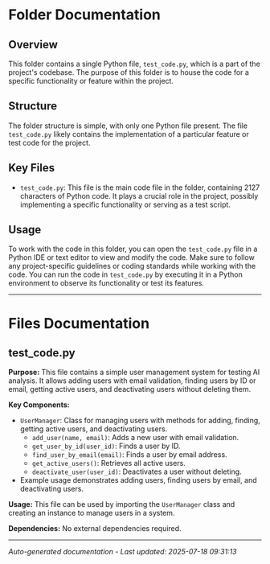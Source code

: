 # Folder Documentation

## Overview
This folder contains a single Python file, `test_code.py`, which is a part of the project's codebase. The purpose of this folder is to house the code for a specific functionality or feature within the project.

## Structure
The folder structure is simple, with only one Python file present. The file `test_code.py` likely contains the implementation of a particular feature or test code for the project.

## Key Files
- `test_code.py`: This file is the main code file in the folder, containing 2127 characters of Python code. It plays a crucial role in the project, possibly implementing a specific functionality or serving as a test script.

## Usage
To work with the code in this folder, you can open the `test_code.py` file in a Python IDE or text editor to view and modify the code. Make sure to follow any project-specific guidelines or coding standards while working with the code. You can run the code in `test_code.py` by executing it in a Python environment to observe its functionality or test its features.

---

# Files Documentation

## test_code.py

**Purpose:** This file contains a simple user management system for testing AI analysis. It allows adding users with email validation, finding users by ID or email, getting active users, and deactivating users without deleting them.

**Key Components:**
- `UserManager`: Class for managing users with methods for adding, finding, getting active users, and deactivating users.
  - `add_user(name, email)`: Adds a new user with email validation.
  - `get_user_by_id(user_id)`: Finds a user by ID.
  - `find_user_by_email(email)`: Finds a user by email address.
  - `get_active_users()`: Retrieves all active users.
  - `deactivate_user(user_id)`: Deactivates a user without deleting.
- Example usage demonstrates adding users, finding users by email, and deactivating users.

**Usage:** This file can be used by importing the `UserManager` class and creating an instance to manage users in a system.

**Dependencies:** No external dependencies required.

---
*Auto-generated documentation - Last updated: 2025-07-18 09:31:13*
